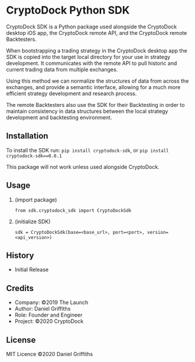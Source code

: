 # CryptoDock Python SDK

CryptoDock SDK is a Python package used alongside the CryptoDock desktop iOS app, the CryptoDock remote API, and the CryptoDock remote Backtesters.

When bootstrapping a trading strategy in the CryptoDock desktop app the SDK is copied into the target local directory for your use in strategy development. It communicates with the remote API to pull historic and current trading data from multiple exchanges.

Using this method we can normalize the structures of data from across the exchanges, and provide a semantic interface, allowing for a much more efficient strategy development and research process.

The remote Backtesters also use the SDK for their Backtesting in order to maintain consistency in data structures between the local strategy development and backtesting environment.

## Installation

To install the SDK run: `pip install cryptodock-sdk`, or `pip install cryptodock-sdk==0.0.1`

This package will not work unless used alongside CryptoDock.

## Usage

1. (import package)

   `from sdk.cryptodock_sdk import CryptoDockSdk`

2. (initialize SDK)

   `sdk = CryptoDockSdk(base=<base_url>, port=<port>, version=<api_version>)`

## History

- Initial Release

## Credits

- Company: ©2019 The Launch
- Author: Daniel Griffiths
- Role: Founder and Engineer
- Project: ©2020 CryptoDock

## License

MIT Licence ©2020 Daniel Griffiths

